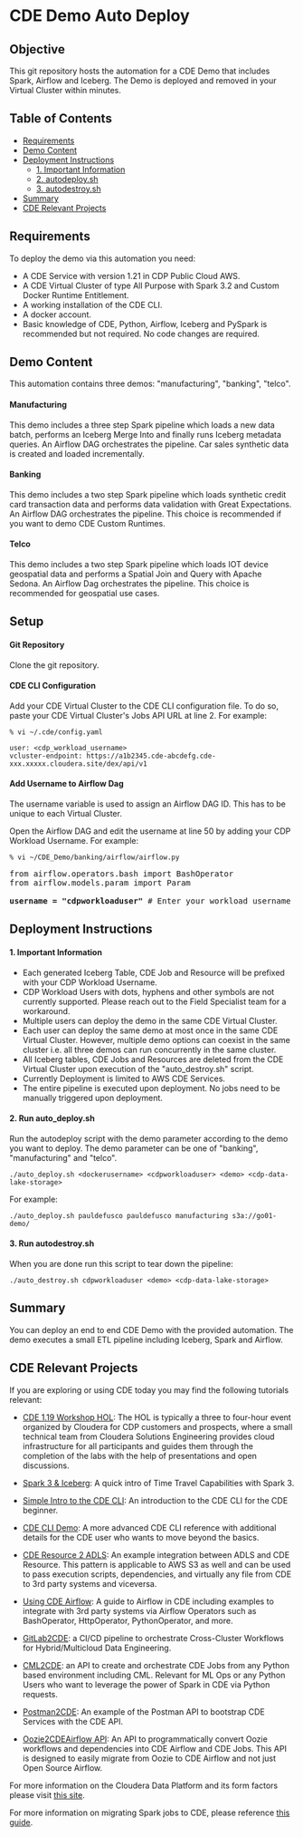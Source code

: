 # CDE Demo Auto Deploy

## Objective

This git repository hosts the automation for a CDE Demo that includes Spark, Airflow and Iceberg. The Demo is deployed and removed in your Virtual Cluster within minutes.


## Table of Contents

* [Requirements](https://github.com/pdefusco/CDE_Demo_Auto_Deploy#requirements)
* [Demo Content](https://github.com/pdefusco/CDE_Demo_Auto_Deploy#demo-content)
* [Deployment Instructions](https://github.com/pdefusco/CDE_Demo_Auto_Deploy#deployment-instructions)
  * [1. Important Information](https://github.com/pdefusco/CDE_Demo_Auto_Deploy#1-important-information)
  * [2. autodeploy.sh](https://github.com/pdefusco/CDE_Demo_Auto_Deploy#2-autodeploysh)
  * [3. autodestroy.sh](https://github.com/pdefusco/CDE_Demo_Auto_Deploy#3-autodestroysh)
* [Summary](https://github.com/pdefusco/CDE_Demo_Auto_Deploy#summary)
* [CDE Relevant Projects](https://github.com/pdefusco/CDE_Demo_Auto_Deploy#cde-relevant-projects)


## Requirements

To deploy the demo via this automation you need:

* A CDE Service with version 1.21 in CDP Public Cloud AWS.
* A CDE Virtual Cluster of type All Purpose with Spark 3.2 and Custom Docker Runtime Entitlement.
* A working installation of the CDE CLI.
* A docker account.
* Basic knowledge of CDE, Python, Airflow, Iceberg and PySpark is recommended but not required. No code changes are required.


## Demo Content

This automation contains three demos: "manufacturing", "banking", "telco".

#### Manufacturing

This demo includes a three step Spark pipeline which loads a new data batch, performs an Iceberg Merge Into and finally runs Iceberg metadata queries. An Airflow DAG orchestrates the pipeline. Car sales synthetic data is created and loaded incrementally.

#### Banking

This demo includes a two step Spark pipeline which loads synthetic credit card transaction data and performs data validation with Great Expectations. An Airflow DAG orchestrates the pipeline. This choice is recommended if you want to demo CDE Custom Runtimes.

#### Telco

This demo includes a two step Spark pipeline which loads IOT device geospatial data and performs a Spatial Join and Query with Apache Sedona. An Airflow Dag orchestrates the pipeline. This choice is recommended for geospatial use cases.  


## Setup

#### Git Repository

Clone the git repository.

#### CDE CLI Configuration

Add your CDE Virtual Cluster to the CDE CLI configuration file. To do so, paste your CDE Virtual Cluster's Jobs API URL at line 2. For example:

```
% vi ~/.cde/config.yaml

user: <cdp_workload_username>
vcluster-endpoint: https://a1b2345.cde-abcdefg.cde-xxx.xxxxx.cloudera.site/dex/api/v1
```

#### Add Username to Airflow Dag

The username variable is used to assign an Airflow DAG ID. This has to be unique to each Virtual Cluster.

Open the Airflow DAG and edit the username at line 50 by adding your CDP Workload Username. For example:

```
% vi ~/CDE_Demo/banking/airflow/airflow.py
```

<pre>
from airflow.operators.bash import BashOperator
from airflow.models.param import Param

<b>username = "cdpworkloaduser"</b> # Enter your workload username here
</pre>

## Deployment Instructions

#### 1. Important Information

* Each generated Iceberg Table, CDE Job and Resource will be prefixed with your CDP Workload Username.
* CDP Workload Users with dots, hyphens and other symbols are not currently supported. Please reach out to the Field Specialist team for a workaround.
* Multiple users can deploy the demo in the same CDE Virtual Cluster.
* Each user can deploy the same demo at most once in the same CDE Virtual Cluster. However, multiple demo options can coexist in the same cluster i.e. all three demos can run concurrently in the same cluster.  
* All Iceberg tables, CDE Jobs and Resources are deleted from the CDE Virtual Cluster upon execution of the "auto_destroy.sh" script.
* Currently Deployment is limited to AWS CDE Services.
* The entire pipeline is executed upon deployment. No jobs need to be manually triggered upon deployment.

#### 2. Run auto_deploy.sh

Run the autodeploy script with the demo parameter according to the demo you want to deploy. The demo parameter can be one of "banking", "manufacturing" and "telco".

```
./auto_deploy.sh <dockerusername> <cdpworkloaduser> <demo> <cdp-data-lake-storage>
```

For example:

```
./auto_deploy.sh pauldefusco pauldefusco manufacturing s3a://go01-demo/
```

#### 3. Run autodestroy.sh

When you are done run this script to tear down the pipeline:

```
./auto_destroy.sh cdpworkloaduser <demo> <cdp-data-lake-storage>
```


## Summary

You can deploy an end to end CDE Demo with the provided automation. The demo executes a small ETL pipeline including Iceberg, Spark and Airflow.

## CDE Relevant Projects

If you are exploring or using CDE today you may find the following tutorials relevant:

* [CDE 1.19 Workshop HOL](https://github.com/pdefusco/CDE119_ACE_WORKSHOP): The HOL is typically a three to four-hour event organized by Cloudera for CDP customers and prospects, where a small technical team from Cloudera Solutions Engineering provides cloud infrastructure for all participants and guides them through the completion of the labs with the help of presentations and open discussions.

* [Spark 3 & Iceberg](https://github.com/pdefusco/Spark3_Iceberg_CML): A quick intro of Time Travel Capabilities with Spark 3.

* [Simple Intro to the CDE CLI](https://github.com/pdefusco/CDE_CLI_Simple): An introduction to the CDE CLI for the CDE beginner.

* [CDE CLI Demo](https://github.com/pdefusco/CDE_CLI_demo): A more advanced CDE CLI reference with additional details for the CDE user who wants to move beyond the basics.

* [CDE Resource 2 ADLS](https://github.com/pdefusco/CDEResource2ADLS): An example integration between ADLS and CDE Resource. This pattern is applicable to AWS S3 as well and can be used to pass execution scripts, dependencies, and virtually any file from CDE to 3rd party systems and viceversa.

* [Using CDE Airflow](https://github.com/pdefusco/Using_CDE_Airflow): A guide to Airflow in CDE including examples to integrate with 3rd party systems via Airflow Operators such as BashOperator, HttpOperator, PythonOperator, and more.

* [GitLab2CDE](https://github.com/pdefusco/Gitlab2CDE): a CI/CD pipeline to orchestrate Cross-Cluster Workflows for Hybrid/Multicloud Data Engineering.

* [CML2CDE](https://github.com/pdefusco/cml2cde_api_example): an API to create and orchestrate CDE Jobs from any Python based environment including CML. Relevant for ML Ops or any Python Users who want to leverage the power of Spark in CDE via Python requests.

* [Postman2CDE](https://github.com/pdefusco/Postman2CDE): An example of the Postman API to bootstrap CDE Services with the CDE API.

* [Oozie2CDEAirflow API](https://github.com/pdefusco/Oozie2CDE_Migration): An API to programmatically convert Oozie workflows and dependencies into CDE Airflow and CDE Jobs. This API is designed to easily migrate from Oozie to CDE Airflow and not just Open Source Airflow.

For more information on the Cloudera Data Platform and its form factors please visit [this site](https://docs.cloudera.com/).

For more information on migrating Spark jobs to CDE, please reference [this guide](https://docs.cloudera.com/cdp-private-cloud-upgrade/latest/cdppvc-data-migration-spark/topics/cdp-migration-spark-cdp-cde.html).
